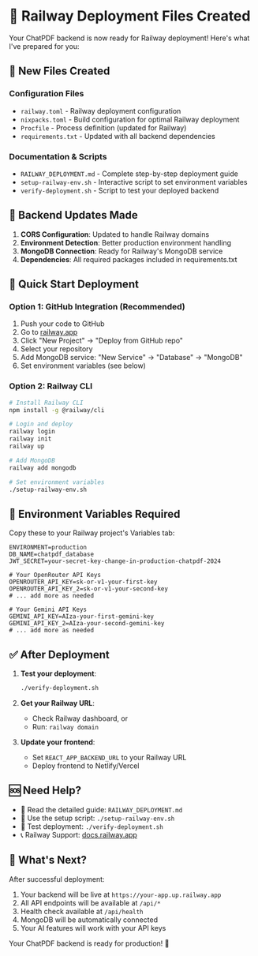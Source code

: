 # 🚀 Railway Deployment Files Created

Your ChatPDF backend is now ready for Railway deployment! Here's what I've prepared for you:

## 📁 New Files Created

### Configuration Files
- `railway.toml` - Railway deployment configuration
- `nixpacks.toml` - Build configuration for optimal Railway deployment
- `Procfile` - Process definition (updated for Railway)
- `requirements.txt` - Updated with all backend dependencies

### Documentation & Scripts
- `RAILWAY_DEPLOYMENT.md` - Complete step-by-step deployment guide
- `setup-railway-env.sh` - Interactive script to set environment variables
- `verify-deployment.sh` - Script to test your deployed backend

## 🔧 Backend Updates Made

1. **CORS Configuration**: Updated to handle Railway domains
2. **Environment Detection**: Better production environment handling
3. **MongoDB Connection**: Ready for Railway's MongoDB service
4. **Dependencies**: All required packages included in requirements.txt

## 🚀 Quick Start Deployment

### Option 1: GitHub Integration (Recommended)
1. Push your code to GitHub
2. Go to [railway.app](https://railway.app)
3. Click "New Project" → "Deploy from GitHub repo"
4. Select your repository
5. Add MongoDB service: "New Service" → "Database" → "MongoDB"
6. Set environment variables (see below)

### Option 2: Railway CLI
```bash
# Install Railway CLI
npm install -g @railway/cli

# Login and deploy
railway login
railway init
railway up

# Add MongoDB
railway add mongodb

# Set environment variables
./setup-railway-env.sh
```

## 🔑 Environment Variables Required

Copy these to your Railway project's Variables tab:
```
ENVIRONMENT=production
DB_NAME=chatpdf_database
JWT_SECRET=your-secret-key-change-in-production-chatpdf-2024

# Your OpenRouter API Keys
OPENROUTER_API_KEY=sk-or-v1-your-first-key
OPENROUTER_API_KEY_2=sk-or-v1-your-second-key
# ... add more as needed

# Your Gemini API Keys  
GEMINI_API_KEY=AIza-your-first-gemini-key
GEMINI_API_KEY_2=AIza-your-second-gemini-key
# ... add more as needed
```

## ✅ After Deployment

1. **Test your deployment**:
   ```bash
   ./verify-deployment.sh
   ```

2. **Get your Railway URL**:
   - Check Railway dashboard, or
   - Run: `railway domain`

3. **Update your frontend**:
   - Set `REACT_APP_BACKEND_URL` to your Railway URL
   - Deploy frontend to Netlify/Vercel

## 🆘 Need Help?

- 📖 Read the detailed guide: `RAILWAY_DEPLOYMENT.md`
- 🔧 Use the setup script: `./setup-railway-env.sh`
- 🧪 Test deployment: `./verify-deployment.sh`
- 📞 Railway Support: [docs.railway.app](https://docs.railway.app)

## 🎯 What's Next?

After successful deployment:
1. Your backend will be live at `https://your-app.up.railway.app`
2. All API endpoints will be available at `/api/*`
3. Health check available at `/api/health`
4. MongoDB will be automatically connected
5. Your AI features will work with your API keys

Your ChatPDF backend is ready for production! 🎉